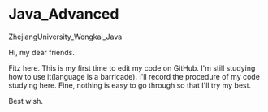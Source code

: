 # Java_Advanced
ZhejiangUniversity_Wengkai_Java

Hi, my dear friends.

Fitz here.
This is my first time to edit my code on GitHub.
I'm still studying how to use it(language is a barricade).
I'll record the procedure of my code studying here.
Fine, nothing is easy to go through so that I'll try my best.

Best wish.
